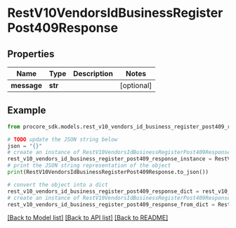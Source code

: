 # RestV10VendorsIdBusinessRegisterPost409Response


## Properties

Name | Type | Description | Notes
------------ | ------------- | ------------- | -------------
**message** | **str** |  | [optional] 

## Example

```python
from procore_sdk.models.rest_v10_vendors_id_business_register_post409_response import RestV10VendorsIdBusinessRegisterPost409Response

# TODO update the JSON string below
json = "{}"
# create an instance of RestV10VendorsIdBusinessRegisterPost409Response from a JSON string
rest_v10_vendors_id_business_register_post409_response_instance = RestV10VendorsIdBusinessRegisterPost409Response.from_json(json)
# print the JSON string representation of the object
print(RestV10VendorsIdBusinessRegisterPost409Response.to_json())

# convert the object into a dict
rest_v10_vendors_id_business_register_post409_response_dict = rest_v10_vendors_id_business_register_post409_response_instance.to_dict()
# create an instance of RestV10VendorsIdBusinessRegisterPost409Response from a dict
rest_v10_vendors_id_business_register_post409_response_from_dict = RestV10VendorsIdBusinessRegisterPost409Response.from_dict(rest_v10_vendors_id_business_register_post409_response_dict)
```
[[Back to Model list]](../README.md#documentation-for-models) [[Back to API list]](../README.md#documentation-for-api-endpoints) [[Back to README]](../README.md)


